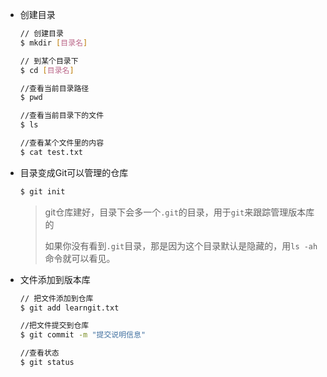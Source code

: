 - 创建目录 

  ```bash
  // 创建目录
  $ mkdir [目录名]
  
  // 到某个目录下
  $ cd [目录名]
  
  //查看当前目录路径
  $ pwd
  
  //查看当前目录下的文件
  $ ls
  
  //查看某个文件里的内容
  $ cat test.txt
  ```

- 目录变成Git可以管理的仓库

  ```bash
  $ git init
  ```

  > git仓库建好，目录下会多一个`.git`的目录，用于`git`来跟踪管理版本库的
  >
  > 如果你没有看到`.git`目录，那是因为这个目录默认是隐藏的，用`ls -ah`命令就可以看见。

- 文件添加到版本库

  ```bash
  // 把文件添加到仓库
  $ git add learngit.txt
  
  //把文件提交到仓库
  $ git commit -m "提交说明信息"
  
  //查看状态
  $ git status
  ```
  
  

